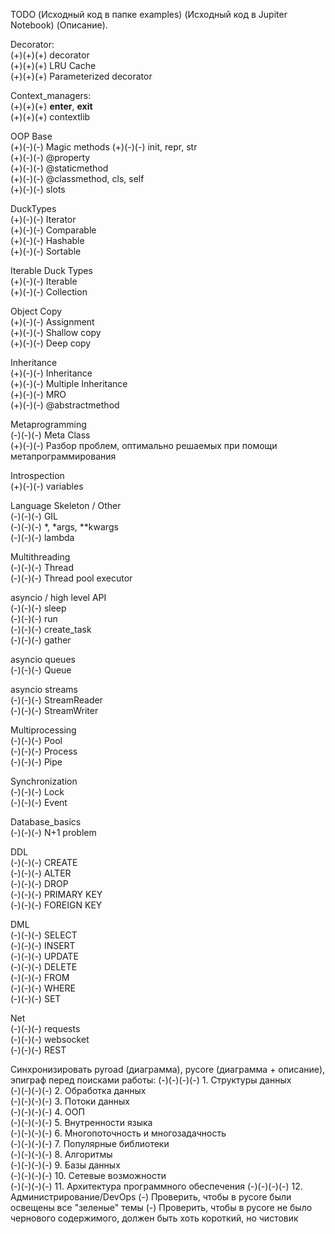TODO (Исходный код в папке examples) (Исходный код в Jupiter Notebook) (Описание).  

Decorator:  
(+)(+)(+) decorator  
(+)(+)(+) LRU Cache  
(+)(+)(+) Parameterized decorator  

Context_managers:  
(+)(+)(+) __enter__, __exit__  
(+)(+)(+) contextlib  

OOP Base  
(+)(-)(-) Magic methods
(+)(-)(-) init, repr, str  
(+)(-)(-) @property  
(+)(-)(-) @staticmethod  
(+)(-)(-) @classmethod, cls, self  
(+)(-)(-) slots  

DuckTypes  
(+)(-)(-) Iterator  
(+)(-)(-) Comparable  
(+)(-)(-) Hashable  
(+)(-)(-) Sortable  

Iterable Duck Types  
(+)(-)(-) Iterable  
(+)(-)(-) Collection  

Object Copy  
(+)(-)(-) Assignment  
(+)(-)(-) Shallow copy  
(+)(-)(-) Deep copy  

Inheritance  
(+)(-)(-) Inheritance  
(+)(-)(-) Multiple Inheritance  
(+)(-)(-) MRO  
(+)(-)(-) @abstractmethod  

Metaprogramming  
(-)(-)(-) Meta Class  
(+)(-)(-) Разбор проблем, оптимально решаемых при помощи метапрограммирования  

Introspection  
(+)(-)(-) variables  

Language Skeleton / Other  
(-)(-)(-) GIL  
(-)(-)(-) *, *args, **kwargs  
(-)(-)(-) lambda  

Multithreading  
(-)(-)(-) Thread  
(-)(-)(-) Thread pool executor  

asyncio / high level API  
(-)(-)(-) sleep  
(-)(-)(-) run  
(-)(-)(-) create_task  
(-)(-)(-) gather  

asyncio queues  
(-)(-)(-) Queue  

asyncio streams  
(-)(-)(-) StreamReader  
(-)(-)(-) StreamWriter  

Multiprocessing  
(-)(-)(-) Pool  
(-)(-)(-) Process  
(-)(-)(-) Pipe  

Synchronization  
(-)(-)(-) Lock  
(-)(-)(-) Event  

Database_basics  
(-)(-)(-) N+1 problem  

DDL  
(-)(-)(-) CREATE  
(-)(-)(-) ALTER  
(-)(-)(-) DROP  
(-)(-)(-) PRIMARY KEY  
(-)(-)(-) FOREIGN KEY  

DML  
(-)(-)(-) SELECT  
(-)(-)(-) INSERT  
(-)(-)(-) UPDATE  
(-)(-)(-) DELETE  
(-)(-)(-) FROM  
(-)(-)(-) WHERE  
(-)(-)(-) SET  

Net  
(-)(-)(-) requests  
(-)(-)(-) websocket  
(-)(-)(-) REST  

Синхронизировать pyroad (диаграмма), pycore (диаграмма + описание), эпиграф перед поисками работы:
(-)(-)(-)(-) 1. Структуры данных  
(-)(-)(-)(-) 2. Обработка данных  
(-)(-)(-)(-) 3. Потоки данных  
(-)(-)(-)(-) 4. ООП  
(-)(-)(-)(-) 5. Внутренности языка  
(-)(-)(-)(-) 6. Многопоточность и многозадачность  
(-)(-)(-)(-) 7. Популярные библиотеки  
(-)(-)(-)(-) 8. Алгоритмы  
(-)(-)(-)(-) 9. Базы данных  
(-)(-)(-)(-) 10. Сетевые возможности  
(-)(-)(-)(-) 11. Архитектура программного обеспечения
(-)(-)(-)(-) 12. Администрирование/DevOps
(-) Проверить, чтобы в pycore были освещены все "зеленые" темы
(-) Проверить, чтобы в pycore не было чернового содержимого, должен быть хоть короткий, но чистовик
